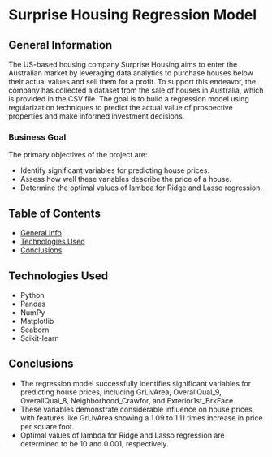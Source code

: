 # Surprise Housing Regression Model

## General Information
The US-based housing company Surprise Housing aims to enter the Australian market by leveraging data analytics to purchase houses below their actual values and sell them for a profit. To support this endeavor, the company has collected a dataset from the sale of houses in Australia, which is provided in the CSV file. The goal is to build a regression model using regularization techniques to predict the actual value of prospective properties and make informed investment decisions.

### Business Goal
The primary objectives of the project are:
- Identify significant variables for predicting house prices.
- Assess how well these variables describe the price of a house.
- Determine the optimal values of lambda for Ridge and Lasso regression.

## Table of Contents
* [General Info](#general-information)
* [Technologies Used](#technologies-used)
* [Conclusions](#conclusions)

## Technologies Used
- Python
- Pandas
- NumPy
- Matplotlib
- Seaborn
- Scikit-learn

## Conclusions
- The regression model successfully identifies significant variables for predicting house prices, including GrLivArea, OverallQual_9, OverallQual_8, Neighborhood_Crawfor, and Exterior1st_BrkFace.
- These variables demonstrate considerable influence on house prices, with features like GrLivArea showing a 1.09 to 1.11 times increase in price per square foot.
- Optimal values of lambda for Ridge and Lasso regression are determined to be 10 and 0.001, respectively.
